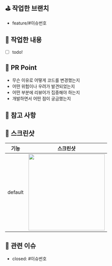 ## ⛳️ 작업한 브랜치
- feature/#이슈번호

## 📁 작업한 내용
<!-- 작업한 내용을 적어주세요. -->
- [ ] todo!

## 📌 PR Point
- 무슨 이유로 어떻게 코드를 변경했는지
- 어떤 위험이나 우려가 발견되었는지
- 어떤 부분에 리뷰어가 집중해야 하는지
- 개발하면서 어떤 점이 궁금했는지

## 📢 참고 사항
<!-- 참고할 사항이 있다면 적어주세요. -->

## 📸 스크린샷
|기능|스크린샷|
|:--:|:--:|
|default|<img src = "" width ="250">|

## 👣 관련 이슈
- closed: #이슈번호